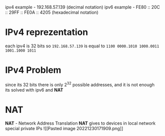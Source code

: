 ipv4 example - 192.168.57.139 (decimal notation)
ipv6 example - FE80 :: 20C :: 29FF :: FE0A :: 4205 (hexadecimal notation)

# IPv4 reprezentation
each ipv4 is 32 bits
so `192.168.57.139` is equal to `1100 0000.1010 1000.0011 1001.1000 1011`

# IPv4 Problem
since its 32 bits there is only $2^{32}$ possible addresses, and it is not enough
its solved with ipv6 and **NAT**

# NAT 
**NAT** - Network Address Translation
**NAT** gives to devices in local network special private IPs 
![[Pasted image 20221230171909.png]]